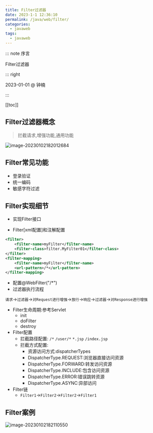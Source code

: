 ```yaml
---
title: Filter过滤器
date: 2023-1-1 12:36:10
permalink: /java/web/filter/
categories:
  - javaweb
tags:
  - javaweb
---
```


::: note 序言

Filter过滤器

::: right

2023-01-01 @ 钟楠

::: 

[[toc]]

## Filter过滤器概念

> 拦截请求,增强功能,通用功能

![image-20230102182012684](https://cdn.staticaly.com/gh/jinmunan/imgs@master/javaweb/image-20230102182012684.png)

##  Filter常见功能

- 登录验证
- 统一编码
- 敏感字符过滤

## Filter实现细节

- 实现Filter接口

- Filter[xml配置]和注解配置

```xml
<filter>
    <filter-name>myFilter</filter-name>
    <filter-class>filter.MyFilter01</filter-class>
</filter>
<filter-mapping>
    <filter-name>myFilter</filter-name>
    <url-pattern>/*</url-pattern>
</filter-mapping>
```

- 配置@WebFilter("/*")
- 过滤器执行流程

`请求`->`过滤器`->`对Request进行增强`->`放行`->`响应`->`过滤器`->`对Response进行增强`

- Filter生命周期:参考Servlet
  - init
  - doFilter
  - destroy
- Filter配置
  - 拦截路径配置: `/*` `/user/*` `*.jsp` `/index.jsp`
  - 拦截方式配置:
    - 资源访问方式:dispatcherTypes
    - DispatcherType.REQUEST:浏览器直接访问资源
    - DispatcherType.FORWARD:转发访问资源
    - DispatcherType.INCLUDE:包含访问资源
    - DispatcherType.ERROR:错误跳转资源
    - DispatcherType.ASYNC:异部访问
- Filter链
  - `Filter1`->`Filter2`->`Filter2`->`Filter1`

## Filter案例

![image-20230102182110550](https://cdn.staticaly.com/gh/jinmunan/imgs@master/javaweb/image-20230102182110550.png)
